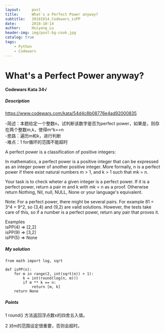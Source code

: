 ```yaml
---
layout:     post
title:      What's a Perfect Power anyway?
subtitle:   20181014_Codewars_isPP
date:       2018-10-14
author:     Huiyang_Lu
header-img: img/post-bg-cook.jpg
catalog: true
tags:
    - Python
    - Codewars
---
```

# What's a Perfect Power anyway?
#### Codewars Kata 34√
##### Description   
https://www.codewars.com/kata/54d4c8b08776e4ad92000835  

-简述：本题给定一个整数n，试判断该数字是否为perfect power，如果是，则存在两个整数m,k，使得m^k==n  
-思路：遍历m和k，进行判断  
-难点：1 for循环的范围不能超时  

A perfect power is a classification of positive integers:
  
In mathematics, a perfect power is a positive integer that can be expressed as an integer power of another positive integer. More formally, n is a perfect power if there exist natural numbers m > 1, and k > 1 such that mk = n.
  
Your task is to check wheter a given integer is a perfect power. If it is a perfect power, return a pair m and k with mk = n as a proof. Otherwise return Nothing, Nil, null, NULL, None or your language's equivalent.
  
Note: For a perfect power, there might be several pairs. For example 81 = 3^4 = 9^2, so (3,4) and (9,2) are valid solutions. However, the tests take care of this, so if a number is a perfect power, return any pair that proves it.

Examples  
isPP(4) => [2,2]  
isPP(9) => [3,2]  
isPP(5) => None  
  
##### My solution  
    from math import log, sqrt

    def isPP(n):
        for m in range(2, int(sqrt(n)) + 1):
            k = int(round(log(n, m)))
            if m ** k == n:
                return [m, k]
        return None
  
##### Points  
1 round() 方法返回浮点数x的四舍五入值。
  
2 对m的范围设定很重要，否则会超时。